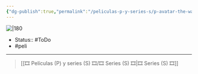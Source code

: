 ```yaml
---
{"dg-publish":true,"permalink":"/peliculas-p-y-series-s/p-avatar-the-way-of-water/"}
---
```



![|180](https://m.media-amazon.com/images/M/MV5BYjhiNjBlODctY2ZiOC00YjVlLWFlNzAtNTVhNzM1YjI1NzMxXkEyXkFqcGdeQXVyMjQxNTE1MDA@._V1_SX300.jpg)

- Status::  #ToDo 
- #peli 

---

> [[🎞️ Películas (P) y series (S) 🎞️/🎞️ Series (S) 🎞️\|🎞️ Series (S) 🎞️]]